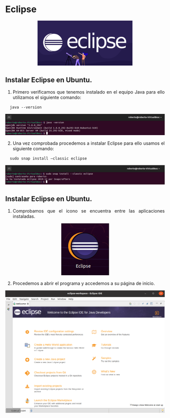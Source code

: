 <div align="justify">

# Eclipse
  
 <div align="center">
 <img src="Img/Eclipse/eclipse-logo.png"  width="300px">
 </div>
  
## Instalar Eclipse en Ubuntu.
1.	Primero verificamos que tenemos instalado en el equipo Java para ello utilizamos el siguiente comando: 
  
```
  java --version
```
  
 <div align="center">
 <img src="Img/Eclipse/1.png">
 </div>
  
2.	Una vez comprobada procedemos a instalar Eclipse para ello usamos el siguiente comando:
  
```
  sudo snap install –classic eclipse
```
 <div align="center">
 <img src="Img/Eclipse/2.png">
 </div>
  
 ## Instalar Eclipse en Ubuntu.
1.	Comprobamos que el icono se encuentra entre las aplicaciones instaladas.
 <div align="center">
 <img src="Img/Eclipse/3.png">
 </div>
   
2.	Procedemos a abrir el programa y accedemos a su página de inicio.
 <div align="center">
 <img src="Img/Eclipse/4.png" width="800px">
 </div>
  
</div>
